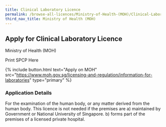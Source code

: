 ```yaml
---
title: Clinical Laboratory Licence
permalink: /browse-all-licences/Ministry-of-Health-(MOH)/Clinical-Laboratory-Licence
third_nav_title: Ministry of Health (MOH)
---
```


## Apply for Clinical Laboratory Licence

Ministry of Health (MOH)

Print SPCP Here


{% include button.html text="Apply on MOH" src="https://www.moh.gov.sg/licensing-and-regulation/information-for-laboratories" type="primary" %}

### Application Details

<p>For the examination of the human body, or any matter derived from the human body. This licence is not needed if the premises are a) maintained by Government or National University of Singapore. b) forms part of the premises of a licensed private hospital.</p>

